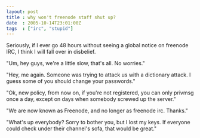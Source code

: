 ```yaml
---
layout: post
title : why won't freenode staff shut up?
date  : 2005-10-14T23:01:00Z
tags  : ["irc", "stupid"]
---
```

Seriously, if I ever go 48 hours without seeing a global notice on freenode IRC, I think I will fall over in disbelief.

"Um, hey guys, we're a little slow, that's all.  No worries."

"Hey, me again.  Someone was trying to attack us with a dictionary attack.  I guess some of you should change your passwords."

"Ok, new policy, from now on, if you're not registered, you can only privmsg once a day, except on days when somebody screwed up the server."

"We are now known as Freenode, and no longer as freenode irc.  Thanks."

"What's up everybody?  Sorry to bother you, but I lost my keys.  If everyone could check under their channel's sofa, that would be great." 
